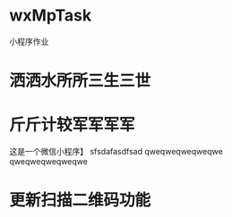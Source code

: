 # wxMpTask
小程序作业
# 洒洒水所所三生三世
# 斤斤计较军军军军
 这是一个微信小程序】
 sfsdafasdfsad
 qweqweqweqweqwe
 qweqweqweqweqwe
 
# 更新扫描二维码功能 
